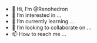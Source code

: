- 👋 Hi, I’m @Renohedron
- 👀 I’m interested in ...
- 🌱 I’m currently learning ...
- 💞️ I’m looking to collaborate on ...
- 📫 How to reach me ...

<!---
Renohedron/Renohedron is a ✨ special ✨ repository because its `README.md` (this file) appears on your GitHub profile.
You can click the Preview link to take a look at your changes.
--->
